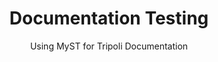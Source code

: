 ---
title: Documentation Testing
subject: 
subtitle: Using MyST for Tripoli Documentation
short_title: Tripoli-MyST
affiliations:
    - id: KU
      institution: University of Kansas
      department: Department of Geology
      city: Lawrence
      region: Kansas
authors:
  - name: Noah McLean
    affiliation: KU
    orcid: 0000-0003-0388-1862
    email: noahmc@ku.edu
license: CC-BY-4.0
keywords: documentation, myst
exports:
  - format: docx
  - format: pdf
    template: eartharxiv
    article_type: Report
---